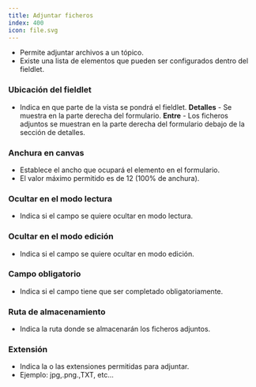 ```yaml
---
title: Adjuntar ficheros
index: 400
icon: file.svg
---
```

* Permite adjuntar archivos a un tópico.
* Existe una lista de elementos que pueden ser configurados dentro del fieldlet.

### Ubicación del fieldlet
* Indica en que parte de la vista se pondrá el fieldlet.
    **Detalles** - Se muestra en la parte derecha del formulario.
    **Entre** - Los ficheros adjuntos se muestran en la parte derecha del formulario debajo de la sección de detalles.

### Anchura en canvas
* Establece el ancho que ocupará el elemento en el formulario.
* El valor máximo permitido es de 12 (100% de anchura).

### Ocultar en el modo lectura
* Indica si el campo se quiere ocultar en modo lectura.

### Ocultar en el modo edición
* Indica si el campo se quiere ocultar en modo edición.

### Campo obligatorio
* Indica si el campo tiene que ser completado obligatoriamente.

### Ruta de almacenamiento
* Indica la ruta donde se almacenarán los ficheros adjuntos.

### Extensión
* Indica la o las extensiones permitidas para adjuntar.
* Ejemplo: jpg,.png.,TXT, etc...